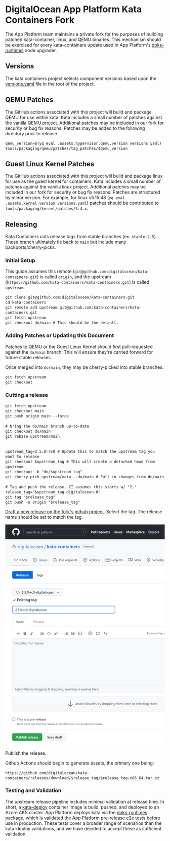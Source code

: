 # DigitalOcean App Platform Kata Containers Fork

The App Platform team maintains a private fork for the purposes of building patched kata-container,
linux, and QEMU binaries. This mechanism should be exercised for every kata-containers update used
in App Platform's [doks-runtimes](https://github.com/digitalocean/doks-runtimes) node upgrader.  

## Versions
The kata containers project selects component versions based upon the [versions.yaml](../versions.yaml) file in the root of the project.  

## QEMU Patches
The GitHub actions associated with this project will build and package QEMU for use within kata.
Kata includes a small number of patches against the vanilla QEMU project. Additional patches may
be included in our fork for security or bug fix reasons. Patches may be added to the following
directory prior to release.

```
qemu_version=$(yq eval .assets.hypervisor.qemu.version versions.yaml)
tools/packaging/qemu/patches/tag_patches/$qemu_version
```

## Guest Linux Kernel Patches
The GitHub actions associated with this project will build and package linux for use as the guest
kernel for containers. Kata includes a small number of patches against the vanilla linux project.
Additional patches may be included in our fork for security or bug fix reasons. Patches are
structured by minor version. For example, for linux v5.15.48 (`yq eval .assets.kernel.version versions.yaml`) patches should be contributed to `tools/packaging/kernel/patches/5.4.x`.

## Releasing
Kata Containers cuts release tags from stable branches (ex. `stable-2.5`). These branch ultimately tie back to `main` but include many backports/cherry-picks. 

### Initial Setup
This guide assumes this remote (`git@github.com:digitalocean/kata-containers.git`) is called `origin`, and the upstream (`https://github.com/kata-containers/kata-containers.git`) is called `upstream`.

```
git clone git@github.com:digitalocean/kata-containers.git
cd kata-containers
git remote add upstream git@github.com:kata-containers/kata-containers.git
git fetch upstream
git checkout do/main # This should be the default.
```

### Adding Patches or Updating this Document

Patches to QEMU or the Guest Linux Kernel should first pull-requested against the `do/main` branch. This will ensure they're carried forward for future stable releases. 

Once merged into `do/main`, they may be cherry-picked into stable branches.

```
git fetch upstream
git checkout
```

### Cutting a release
```
git fetch upstream
git checkout main
git push origin main --force

# bring the do/main branch up-to-date
git checkout do/main
git rebase upstream/main


upstream_tag=2.5.0-rc0 # Update this to match the upstream tag you want to release
git checkout $upstream_tag # This will create a detached head from upstream
git checkout -b "do/$upstream_tag"
git cherry-pick upstream/main...do/main # Pull in changes from do/main

# Tag and push the release. CI assumes this starts w/ "2."
release_tag="$upstream_tag-digitalocean-0"
git tag "$release_tag"
git push -u origin "$release_tag"
```

[Draft a new release on the fork's github project](https://github.com/digitalocean/kata-containers/releases/new). Select the tag. The release name should be set to match the tag. 

![Release Dialog](release.png "release dialog")

Publish the release.

Github Actions should begin to generate assets, the primary one being:

```
https://github.com/digitalocean/kata-containers/releases/download/$release_tag/$release_tag-x86_64.tar.xz
```

### Testing and Validation
The upstream release pipeline includes minimal validation at release time.  In short, a 
[kata-deploy](../tools/packaging/kata-deploy/README.md) container image is build, pushed, and 
deployed to an Azure AKS cluster. App Platform deploys kata via the 
[doks-runtimes](https://github.com/digitalocean/doks-runtimes) package, which is validated the
App Platform pre-release e2e tests before use in production. These tests cover a broader range of
scenarios than the kata-deploy validations, and we have decided to accept these as sufficient
validation.